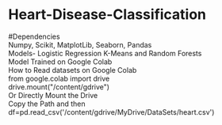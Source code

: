 # Heart-Disease-Classification
#Dependencies<br>
Numpy, Scikit, MatplotLib, Seaborn, Pandas<br>
Models- Logistic Regression K-Means and Random Forests <br>
Model Trained on Google Colab<br>
How to Read datasets on Google Colab<br>
from google.colab import drive<br>
drive.mount("/content/gdrive")<br>
Or Directly Mount the Drive <br>
Copy the Path and then df=pd.read_csv('/content/gdrive/MyDrive/DataSets/heart.csv')<br>


